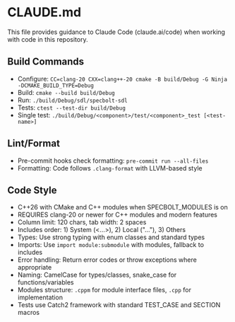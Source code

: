 # CLAUDE.md

This file provides guidance to Claude Code (claude.ai/code) when working with code in this repository.

## Build Commands
- Configure: `CC=clang-20 CXX=clang++-20 cmake -B build/Debug -G Ninja -DCMAKE_BUILD_TYPE=Debug`
- Build: `cmake --build build/Debug`
- Run: `./build/Debug/sdl/specbolt-sdl`
- Tests: `ctest --test-dir build/Debug`
- Single test: `./build/Debug/<component>/test/<component>_test [<test-name>]`

## Lint/Format
- Pre-commit hooks check formatting: `pre-commit run --all-files`
- Formatting: Code follows `.clang-format` with LLVM-based style

## Code Style
- C++26 with CMake and C++ modules when SPECBOLT_MODULES is on
- REQUIRES clang-20 or newer for C++ modules and modern features
- Column limit: 120 chars, tab width: 2 spaces
- Includes order: 1) System (<...>), 2) Local ("..."), 3) Others
- Types: Use strong typing with enum classes and standard types
- Imports: Use `import module:submodule` with modules, fallback to includes
- Error handling: Return error codes or throw exceptions where appropriate
- Naming: CamelCase for types/classes, snake_case for functions/variables
- Modules structure: `.cppm` for module interface files, `.cpp` for implementation
- Tests use Catch2 framework with standard TEST_CASE and SECTION macros
